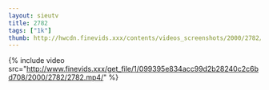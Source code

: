 ```yaml
--- 
layout: sieutv
title: 2782
tags: ["1k"]
thumb: http://hwcdn.finevids.xxx/contents/videos_screenshots/2000/2782/preview.mp4.jpg
---
```

{% include video src="http://www.finevids.xxx/get_file/1/099395e834acc99d2b28240c2c6bd708/2000/2782/2782.mp4/" %} 
